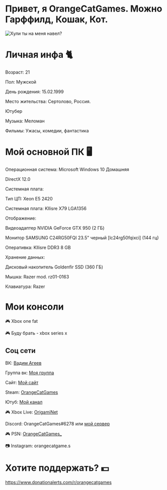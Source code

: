 # Привет, я OrangeCatGames. Можно Гарффилд, Кошак, Кот.
![Хули ты на меня навел?](https://psv4.userapi.com/c856328/u119692890/docs/d3/199eaa25b53d/image_3.png?extra=cf4mSjQml-R21xI3g6EcRGyGbxq1veKoNgMFzFFl_4S8pu6dFYbZoOgTzuCtKHpWGH-rWlrsQaPYZ9QseEwGbGPlEPnu30X_3GuGX-nlBb5zA3eZ285PtCCCjByk5oN1VX9lRo5ek8nPd-C6aQxNoPweMER6)

# Личная инфа 🐈

Возраст: 21

Пол: Мужской

День рождения: 15.02.1999

Место жительства: Сертолово, Россия.

Ютубер

Музыка: Меломан

Фильмы: Ужасы, комедии, фантастика

# Мой основной ПК  🖥️

Операционная система: Microsoft Windows 10 Домашняя

DirectX 12.0

Системная плата:

Тип ЦП: Xeon E5 2420

Системная плата: Kllisre X79 LGA1356

Отображение:

Видеоадаптер NVIDIA GeForce GTX 950 (2 ГБ)

Монитор SAMSUNG C24RG50FQI 23.5" черный [lc24rg50fqixci] (144 гц)

Оперативка: Kllisre DDR3 8 GB

Хранение данных:

Дисковый накопитель Goldenfir SSD (360 ГБ)

Мышка: Razer mod. rz01-0163

Клавиатура: Razer

# Мои консоли

🎮 Xbox one fat

🎮 Буду брать - xbox series x

## Соц сети 

ВК: [Вадим Агеев](https://vk.com/orangecatgames)

Группа вк: [Моя группа](https://vk.com/orange_cat_games)

Сайт: [Мой сайт](https://OrangeCatGames.github.io)

Steam: [OrangeCatGames](https://steamcommunity.com/id/OrangeCatGames/)

Ютуб: [Мой канал](https://www.youtube.com/OrangeCatGames)

🎮 Xbox Live: [OrigamiNet](https://account.xbox.com/ru-ru/profile?gamertag=OrangeCatGames_&csrf=7vRP5ACWcoYDAg0HTBMN2ilhYMtTTxCGy1S09OSY1sYENr_gspVikaByLT--Ldd41AlU-o4EW_nOa9Vu6bMmQZUsha41&wa=wsignin1.0&activetab=main:followings)

Discord: OrangeCatGames#6278 или [мой сервер](https://discord.gg/sT393Zu)

🎮 PSN: [OrangeCatGames_](https://my.playstation.com/profile/OrangeCatGames_)

📷 Instagram: orangecatgame.s

# Хотите поддержать?  💵

https://www.donationalerts.com/r/orangecatgames
